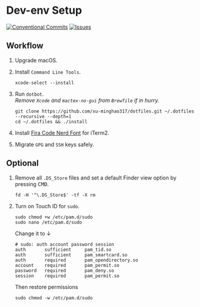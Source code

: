 # Dev-env Setup

[![Conventional Commits](https://img.shields.io/badge/Conventional%20Commits-1.0.0-%23FE5196?logo=conventionalcommits&logoColor=white)](https://conventionalcommits.org)
[![Issues](https://img.shields.io/github/issues/xu-minghao317/dotfiles)](https://github.com/xu-minghao317/dotfiles/issues)

## Workflow

1. Upgrade macOS.
2. Install `Command Line Tools`.

   ```shell
   xcode-select --install
   ```

3. Run `dotbot`.  
   *Remove `Xcode` and `mactex-no-gui` from `Brewfile` if in hurry.*

   ```shell
   git clone https://github.com/xu-minghao317/dotfiles.git ~/.dotfiles --recursive --depth=1
   cd ~/.dotfiles && ./install
   ```

4. Install [Fira Code Nerd Font](https://www.nerdfonts.com/font-downloads) for iTerm2.

5. Migrate `GPG` and `SSH` keys safely.

## Optional

1. Remove all `.DS_Store` files and set a default Finder view option by pressing <kbd>CMD</kbd>.

   ```shell
   fd -H '^\.DS_Store$' -tf -X rm
   ```

2. Turn on Touch ID for `sudo`.

   ```shell
   sudo chmod +w /etc/pam.d/sudo
   sudo nano /etc/pam.d/sudo
   ```

   Change it to ↓

   ```shell
   # sudo: auth account password session
   auth       sufficient     pam_tid.so
   auth       sufficient     pam_smartcard.so
   auth       required       pam_opendirectory.so
   account    required       pam_permit.so
   password   required       pam_deny.so
   session    required       pam_permit.so
   ```

   Then restore permissions

   ```shell
   sudo chmod -w /etc/pam.d/sudo
   ```
